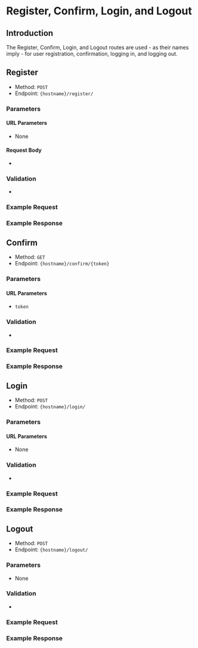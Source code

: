 # Register, Confirm, Login, and Logout

## Introduction

The Register, Confirm, Login, and Logout routes are used - as their names imply - for user registration, confirmation, logging in, and logging out.

## Register

 * Method: `POST`
 * Endpoint: `{hostname}/register/`
 
### Parameters

#### URL Parameters

 * None

#### Request Body

 * 


### Validation

 * 

### Example Request

### Example Response

## Confirm

* Method: `GET`
* Endpoint: `{hostname}/confirm/{token}`

### Parameters

#### URL Parameters

 * `token`

### Validation

 * 

### Example Request

### Example Response

## Login

* Method: `POST`
* Endpoint: `{hostname}/login/`

### Parameters

#### URL Parameters

* None

### Validation

* 

### Example Request

### Example Response
## Logout

* Method: `POST`
* Endpoint: `{hostname}/logout/`

### Parameters

 * None

### Validation

* 

### Example Request

### Example Response
